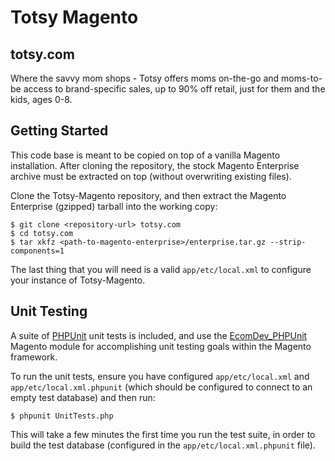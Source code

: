 Totsy Magento
=============

totsy.com
---------
Where the savvy mom shops - Totsy offers moms on-the-go and moms-to-be access to brand-specific sales, up to 90% off retail, just for them and the kids, ages 0-8.

Getting Started
---------------
This code base is meant to be copied on top of a vanilla Magento installation. After cloning the repository, the stock Magento Enterprise archive must be extracted on top (without overwriting existing files).

Clone the Totsy-Magento repository, and then extract the Magento Enterprise (gzipped) tarball into the working copy:

    $ git clone <repository-url> totsy.com
    $ cd totsy.com
    $ tar xkfz <path-to-magento-enterprise>/enterprise.tar.gz --strip-components=1

The last thing that you will need is a valid `app/etc/local.xml` to configure your instance of Totsy-Magento.

Unit Testing
------------
A suite of [PHPUnit](http://www.phpunit.de) unit tests is included, and use the [EcomDev_PHPUnit](https://github.com/IvanChepurnyi/EcomDev_PHPUnit) Magento module for accomplishing unit testing goals within the Magento framework.

To run the unit tests, ensure you have configured `app/etc/local.xml` and `app/etc/local.xml.phpunit` (which should be configured to connect to an empty test database) and then run:

    $ phpunit UnitTests.php

This will take a few minutes the first time you run the test suite, in order to build the test database (configured in the `app/etc/local.xml.phpunit` file).
